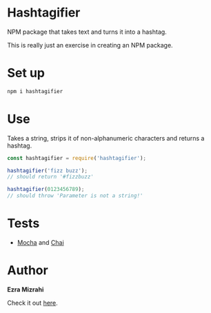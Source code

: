 # Hashtagifier
NPM package that takes text and turns it into a hashtag.

This is really just an exercise in creating an NPM package.

# Set up
```bash
npm i hashtagifier
```

# Use
Takes a string, strips it of non-alphanumeric characters and returns a hashtag.

```javascript
const hashtagifier = require('hashtagifier');

hashtagifier('fizz buzz');
// should return '#fizzbuzz'

hashtagifier(0123456789);
// should throw 'Parameter is not a string!'
```

# Tests
* [Mocha](https://mochajs.org/) and [Chai](https://www.chaijs.com/)

# Author
**Ezra Mizrahi**

Check it out [here](https://www.npmjs.com/package/hashtagifier).
